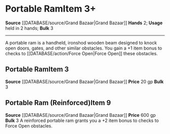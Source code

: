 ﻿---
bulk: '3'
id: '1398'
item_category: Adventuring Gear
level: '3'
name: Portable Ram
price: 20 gp
rarity: Common
source: '[[DATABASE/source/Grand Bazaar|Grand Bazaar]]'
subcategory: adventuringgear
type: Item
usage: held in 2 hands

---
# Portable Ram<span class="item-type">Item 3+</span>

**Source** [[DATABASE/source/Grand Bazaar|Grand Bazaar]]
**Hands** 2; **Usage** held in 2 hands; **Bulk** 3

---
A portable ram is a handheld, ironshod wooden beam designed to knock open doors, gates, and other similar obstacles. You gain a +1 item bonus to checks to [[DATABASE/action/Force Open|Force Open]] these obstacles.

## Portable Ram<span class="item-type">Item 3</span>

**Source** [[DATABASE/source/Grand Bazaar|Grand Bazaar]]
**Price** 20 gp
**Bulk** 3

## Portable Ram (Reinforced)<span class="item-type">Item 9</span>

**Source** [[DATABASE/source/Grand Bazaar|Grand Bazaar]]
**Price** 600 gp
**Bulk** 3
A reinforced portable ram grants you a +2 item bonus to checks to Force Open obstacles.
